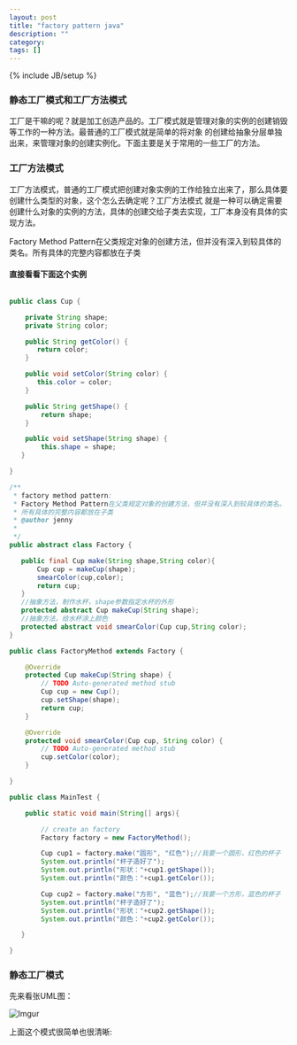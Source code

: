 ```yaml
---
layout: post
title: "factory pattern java"
description: ""
category:
tags: []
---
```

{% include JB/setup %}

### 静态工厂模式和工厂方法模式

工厂是干嘛的呢？就是加工创造产品的。工厂模式就是管理对象的实例的创建销毁等工作的一种方法。最普通的工厂模式就是简单的将对象
的创建给抽象分层单独出来，来管理对象的创建实例化。下面主要是关于常用的一些工厂的方法。

### 工厂方法模式

工厂方法模式，普通的工厂模式把创建对象实例的工作给独立出来了，那么具体要创建什么类型的对象，这个怎么去确定呢？工厂方法模式
就是一种可以确定需要创建什么对象的实例的方法，具体的创建交给子类去实现，工厂本身没有具体的实现方法。

Factory Method Pattern在父类规定对象的创建方法，但并没有深入到较具体的类名。所有具体的完整内容都放在子类

#### 直接看看下面这个实例

``` java

public class Cup {

    private String shape;
    private String color;

    public String getColor() {
       return color;
    }

    public void setColor(String color) {
       this.color = color;
    }

    public String getShape() {
        return shape;
    }

    public void setShape(String shape) {
        this.shape = shape;
   }

}

/**
 * factory method pattern:
 * Factory Method Pattern在父类规定对象的创建方法，但并没有深入到较具体的类名。
 * 所有具体的完整内容都放在子类
 * @author jenny
 *
 */
public abstract class Factory {

   public final Cup make(String shape,String color){
       Cup cup = makeCup(shape);
       smearColor(cup,color);
       return cup;
   }
   //抽象方法，制作水杯，shape参数指定水杯的外形
   protected abstract Cup makeCup(String shape);
   //抽象方法，给水杯涂上颜色
   protected abstract void smearColor(Cup cup,String color);
}

public class FactoryMethod extends Factory {

    @Override
    protected Cup makeCup(String shape) {
        // TODO Auto-generated method stub
        Cup cup = new Cup();
        cup.setShape(shape);
        return cup;
    }

    @Override
    protected void smearColor(Cup cup, String color) {
        // TODO Auto-generated method stub
        cup.setColor(color);
    }

}

public class MainTest {

    public static void main(String[] args){

        // create an factory
        Factory factory = new FactoryMethod();

        Cup cup1 = factory.make("圆形", "红色");//我要一个圆形，红色的杯子
        System.out.println("杯子造好了");
        System.out.println("形状："+cup1.getShape());
        System.out.println("颜色："+cup1.getColor());

        Cup cup2 = factory.make("方形", "蓝色");//我要一个方形，蓝色的杯子
        System.out.println("杯子造好了");
        System.out.println("形状："+cup2.getShape());
        System.out.println("颜色："+cup2.getColor());

   }

}

```

### 静态工厂模式

先来看张UML图：

![Imgur](http://i.imgur.com/Zhfwg3b.png)

上面这个模式很简单也很清晰:








